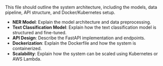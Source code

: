 This file should outline the system architecture, including the models, data pipeline, API structure, and Docker/Kubernetes setup.

- **NER Model**: Explain the model architecture and data preprocessing.
- **Text Classification Model**: Explain how the text classification model is structured and fine-tuned.
- **API Design**: Describe the FastAPI implementation and endpoints.
- **Dockerization**: Explain the Dockerfile and how the system is containerized.
- **Scalability**: Explain how the system can be scaled using Kubernetes or AWS Lambda.
